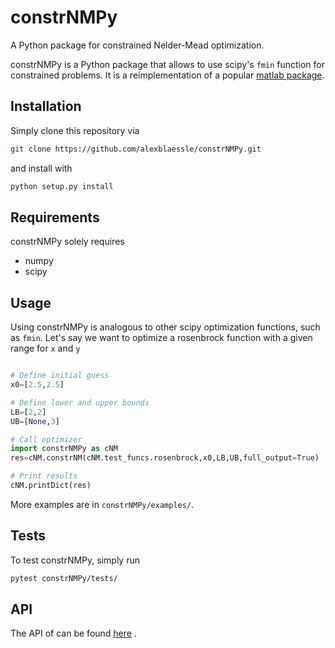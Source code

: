 # constrNMPy
A Python package for constrained Nelder-Mead optimization.

constrNMPy is a Python package that allows to use scipy's `fmin` function for constrained problems. It is a reimplementation
of a popular [matlab package](https://de.mathworks.com/matlabcentral/fileexchange/8277-fminsearchbnd--fminsearchcon/content/FMINSEARCHBND/demo/html/fminsearchbnd_demo.html).

## Installation

Simply clone this repository via 

```bash
git clone https://github.com/alexblaessle/constrNMPy.git
```

and install with

```bash
python setup.py install
```

## Requirements

constrNMPy solely requires

* numpy
* scipy

## Usage

Using constrNMPy is analogous to other scipy optimization functions, such as `fmin`. Let's say we want
to optimize a rosenbrock function with a given range for `x` and `y`

```python

# Define initial guess
x0=[2.5,2.5]

# Define lower and upper bounds
LB=[2,2]
UB=[None,3]

# Call optimizer
import constrNMPy as cNM 
res=cNM.constrNM(cNM.test_funcs.rosenbrock,x0,LB,UB,full_output=True)

# Print results
cNM.printDict(res)

```

More examples are in `constrNMPy/examples/`. 

## Tests

To test constrNMPy, simply run 

```bash
pytest constrNMPy/tests/
```
## API

The API of  can be found [here]() .